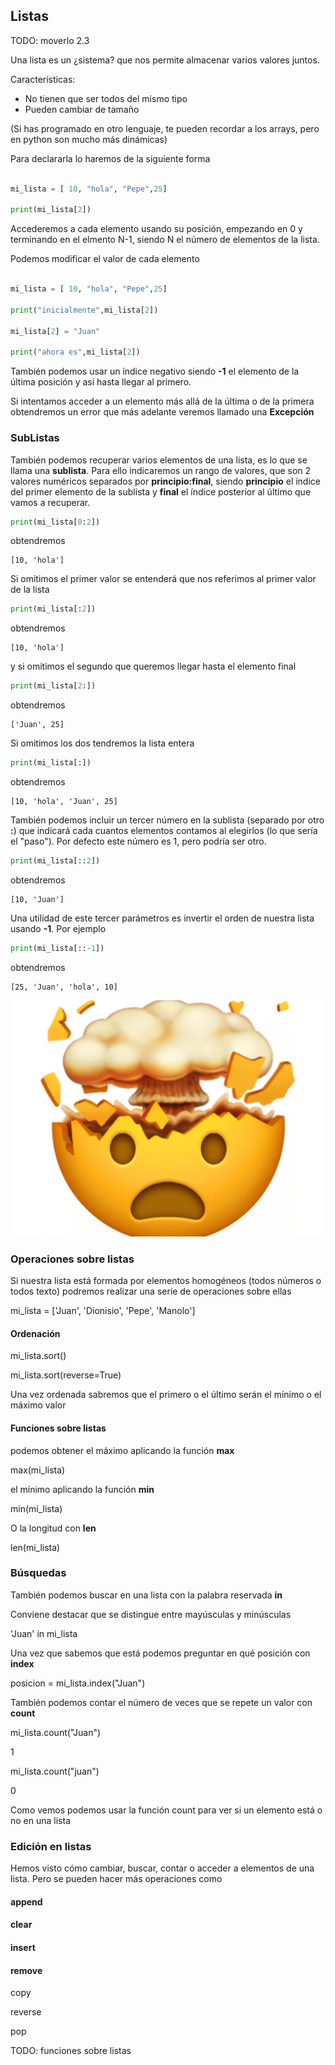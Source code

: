 ## Listas

TODO: moverlo 2.3

Una lista es un ¿sistema? que nos permite almacenar varios valores juntos.

Características:

* No tienen que ser todos del mismo tipo
* Pueden cambiar de tamaño

(Si has programado en otro lenguaje, te pueden recordar a los arrays, pero en python son mucho más dinámicas)

Para declararla lo haremos de la siguiente forma

```python

mi_lista = [ 10, "hola", "Pepe",25]

print(mi_lista[2])

```

Accederemos a cada elemento usando su posición, empezando  en 0 y terminando en el elmento N-1, siendo N el número de elementos de la lista. 

Podemos modificar el valor de cada elemento


```python

mi_lista = [ 10, "hola", "Pepe",25]

print("inicialmente",mi_lista[2])

mi_lista[2] = "Juan"

print("ahora es",mi_lista[2])

```

También podemos usar un índice negativo siendo **-1** el elemento de la última posición y así hasta llegar al primero.

Si intentamos acceder a un elemento más allá de la última o de la primera obtendremos un error que más adelante veremos llamado una **Excepción**

### SubListas

También podemos recuperar varios elementos de una lista, es lo que se llama una **sublista**. Para ello indicaremos un rango de valores, que son 2 valores numéricos separados por **principio:final**, siendo **principio** el índice del primer elemento de la sublista y **final**  el índice posterior al último que vamos a recuperar. 

```python
print(mi_lista[0:2])
```
obtendremos 
```
[10, 'hola']
```
Si omitimos el primer valor se entenderá que nos referimos al primer valor de la lista 

```python
print(mi_lista[:2])
```
obtendremos 
```
[10, 'hola']
```

y si omitimos el segundo que queremos llegar hasta el elemento final

```python
print(mi_lista[2:])
```

obtendremos 
```
['Juan', 25]
```

Si omitimos los dos tendremos la lista entera

```python
print(mi_lista[:])
```


obtendremos 
```
[10, 'hola', 'Juan', 25]
```

También podemos incluir un tercer número en la sublista (separado por otro **:**) que indicará cada cuantos elementos contamos al elegirlos (lo que sería el "paso"). Por defecto este número es 1, pero podría ser otro. 

```python
print(mi_lista[::2])
```
obtendremos 
```
[10, 'Juan']
```

Una utilidad de este tercer parámetros es invertir el orden de nuestra lista usando **-1**. Por ejemplo
```python
print(mi_lista[::-1])
```
obtendremos 
```
[25, 'Juan', 'hola', 10]
```

![Boom](./images/Boom.png)

### Operaciones sobre listas

Si nuestra lista está formada por elementos homogéneos (todos números o todos texto) podremos realizar una serie de operaciones sobre ellas

mi_lista = ['Juan', 'Dionisio', 'Pepe', 'Manolo']

#### Ordenación



mi_lista.sort()


mi_lista.sort(reverse=True)

Una vez ordenada sabremos que el primero o el último serán el mínimo o el máximo valor

#### Funciones sobre listas

podemos obtener el máximo aplicando la función **max**

max(mi_lista)

el mínimo aplicando la función **min**

min(mi_lista)

O la longitud con **len**

len(mi_lista)

### Búsquedas

También podemos buscar en una lista con la palabra reservada **in**

Conviene destacar que se distingue entre mayúsculas y minúsculas

'Juan' in mi_lista

Una vez que sabemos que está podemos preguntar en qué posición con **index**

posicion = mi_lista.index("Juan")

También podemos contar el número de veces que se repete un valor con **count** 

mi_lista.count("Juan")

1

mi_lista.count("juan")

0

Como vemos podemos usar la función count para ver si un elemento está o no en una lista

### Edición en listas

Hemos visto cómo cambiar, buscar, contar o acceder a elementos de una lista. Pero se pueden hacer más operaciones como 

#### append

#### clear

#### insert

#### remove

copy

reverse

pop

TODO: funciones sobre listas
